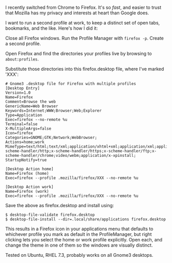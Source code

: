 <!--
.. title: Running Multiple Firefox Profiles on Linux
.. slug: running-multiple-firefox-profiles
.. date: 2018-02-21 18:40:55-06:00
.. tags: Geek,Linux-dev
.. category: Geek
.. link: 
.. description: 
.. type: text
-->

I recently switched from Chrome to Firefox. It's so *fast*, and easier
to trust that Mozilla has my privacy and interests at heart than Google
does.

I want to run a second profile at work, to keep a distinct set of open
tabs, bookmarks, and the like. Here's how I did it:

Close all Firefox windows. Run the Profile Manager with `firefox -p`.
Create a second profile.

Open Firefox and find the directories your profiles live by browsing to
`about:profiles`.

Substitute those directories into this firefox.desktop file, where I've
marked 'XXX':

```
# Gnome3 .desktop file for Firefox with multiple profiles
[Desktop Entry]
Version=1.0
Name=Firefox
Comment=Browse the web
GenericName=Web Browser
Keywords=Internet;WWW;Browser;Web;Explorer
Type=Application
Exec=firefox --no-remote %u
Terminal=false
X-MultipleArgs=false
Icon=firefox
Categories=GNOME;GTK;Network;WebBrowser;
Actions=home;work
MimeType=text/html;text/xml;application/xhtml+xml;application/xml;application/rss+xml;application/rdf+xml;image/gif;image/jpeg;image/png;x-scheme-handler/http;x-scheme-handler/https;x-scheme-handler/ftp;x-scheme-handler/chrome;video/webm;application/x-xpinstall;
StartupNotify=true

[Desktop Action home]
Name=Firefox (home)
Exec=firefox --profile .mozilla/firefox/XXX --no-remote %u

[Desktop Action work]
Name=Firefox (work)
Exec=firefox --profile .mozilla/firefox/XXX --no-remote %u
```

Save the above as firefox.desktop and install using:

``` shell_session
$ desktop-file-validate firefox.desktop
$ desktop-file-install --dir=.local/share/applications firefox.desktop
```

This results in a Firefox icon in your applications menu that defaults
to whichever profile you mark as default in the ProfileManager, but
right clicking lets you select the home or work profile explicitly. Open
each, and change the theme in one of them so the windows are visually
distinct.

Tested on Ubuntu, RHEL 7.3, probably works on all Gnome3 desktops.

